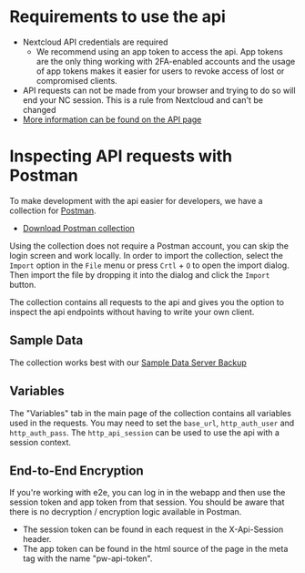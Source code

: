 # Requirements to use the api

- Nextcloud API credentials are required
   - We recommend using an app token to access the api.
     App tokens are the only thing working with 2FA-enabled accounts and the usage of app tokens makes it easier for users to revoke access of lost or compromised clients.
- API requests can not be made from your browser and trying to do so will end your NC session.
   This is a rule from Nextcloud and can't be changed
- [More information can be found on the API page](../Api#general-notes)

# Inspecting API requests with Postman
To make development with the api easier for developers, we have a collection for [Postman](https://www.postman.com/).

- [Download Postman collection](../_files/postman-collection.json)

Using the collection does not require a Postman account, you can skip the login screen and work locally.
In order to import the collection, select the `Import` option  in the `File` menu or press `Crtl` + `O` to open the import dialog.
Then import the file by dropping it into the dialog and click the `Import` button.

The collection contains all requests to the api and gives you the option to inspect the api endpoints without having to write your own client.

## Sample Data
The collection works best with our [Sample Data Server Backup](./Sample-Data#server-backup)

## Variables
The "Variables" tab in the main page of the collection contains all variables used in the requests.
You may need to set the `base_url`, `http_auth_user` and `http_auth_pass`.
The `http_api_session` can be used to use the api with a session context.

## End-to-End Encryption
If you're working with e2e, you can log in in the webapp and then use the session token and app token from that session.
You should be aware that there is no decryption / encryption logic available in Postman.

 - The session token can be found in each request in the X-Api-Session header.
 - The app token can be found in the html source of the page in the meta tag with the name "pw-api-token".
